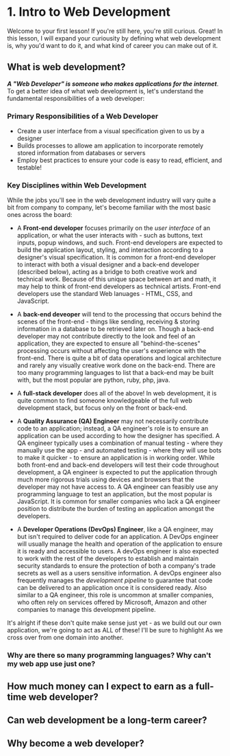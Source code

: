 # 1. Intro to Web Development
Welcome to your first lesson! If you're still here, you're still curious. Great! In this lesson, I will expand your curiousity by defining what web development is, why you'd want to do it, and what kind of career you can make out of it.

## What is web development?
***A "Web Developer" is someone who makes applications for the internet***. To get a better idea of what web development is, let's understand the fundamental responsibilities of a web developer:

### Primary Responsibilities of a Web Developer
- Create a user interface from a visual specification given to us by a designer
- Builds processes to allowe am application to incorporate remotely stored information from databases or servers
- Employ best practices to ensure your code is easy to read, efficient, and testable!

### Key Disciplines within Web Development
While the jobs you'll see in the web development industry will vary quite a bit from company to company, let's become familiar with the most basic ones across the board:

* A **Front-end developer** focuses primarily on the *user interface* of an application, or what the user interacts with - such as buttons, text inputs, popup windows, and such. Front-end developers are expected to build the application layout, styling, and interaction according to a designer's visual specification. It is common for a front-end developer to interact with both a visual designer and a back-end developer (described below), acting as a bridge to both creative work and technical work. Because of this unique space between art and math, it may help to think of front-end developers as technical artists. Front-end developers use the standard Web lanuages - HTML, CSS, and JavaScript.

* A **back-end deveoper** will tend to the processing that occurs behind the scenes of the front-end - things like sending, receiving & storing information in a database to be retrieved later on. Though a back-end developer may not contribute directly to the look and feel of an application, they are expected to ensure all "behind-the-scenes" processing occurs without affecting the user's experience with the front-end. There is quite a bit of data operations and logical architecture and rarely any visually creative work done on the back-end. There are too many programming languages to list that a back-end  may be built with, but the most popular are python, ruby, php, java.

* A **full-stack developer** does all of the above! In web development, it is quite common to find someone knowledgeable of the full web development stack, but focus only on the front or back-end.

* A **Quality Assurance (QA) Engineer** may not necessarily contribute code to an application; instead, a QA engineer's role is to ensure an application can be used according to how the designer has specified. A QA engineer typically uses a combination of manual testing - where they manually use the app - and automated testing - where they will use bots to make it quicker - to ensure an application is in working order. While both front-end and back-end developers will test their code throughout development, a QA engineer is expected to put the application through much more rigorous trials using devices and browsers that the developer may not have access to. A QA engineer can feasibly use any programming language to test an application, but the most popular is JavaScript. It is common for smaller companies who lack a QA engineer position to distribute the burden of testing an application amongst the developers.
 
* A **Developer Operations (DevOps) Engineer**, like a QA engineer, may but isn't required to deliver code for an application. A DevOps engineer will usually manage the 
health and operation of the application to ensure it is ready and accessible to users. A devOps engineer is also expected to work with the rest of the developers to establish and maintain security standards to ensure the protection of both a company's trade secrets as well as a users sensitive information. A devOps engineer also frequently manages the *development pipeline* to guarantee that code can be delivered to an application once it is considered ready. Also similar to a QA engineer, this role is uncommon at smaller companies, who often rely on services offered by Microsoft, Amazon and other companies to manage this development pipeline.

It's alright if these don't quite make sense just yet - as we build out our own application, we're going to act as ALL of these! I'll be sure to highlight As we cross over from one domain into another.

### Why are there so many programming languages? Why can't my web app use just one?

## How much money can I expect to earn as a full-time web developer?

## Can web development be a long-term career?

## Why become a web developer?
